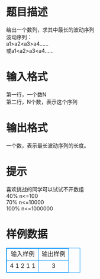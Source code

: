 # 

 
 # 题目描述 
给出一个数列，求其中最长的波动序列<BR>波动序列：<BR>a1&gt;a2&lt;a3&gt;a4......<BR>或a1&lt;a2&gt;a3&lt;a4...... 

 
 # 输入格式 
第一行，一个数N<BR>第二行，N个数，表示这个序列<BR> 

 
 # 输出格式 
一个数，表示最长波动序列的长度。<BR> 

 
 # 提示 
喜欢挑战的同学可以试试不开数组<BR>40%&nbsp;n&lt;=100<BR>70%&nbsp;n&lt;=10000<BR>100%&nbsp;n&lt;=1000000 
# 样例数据
<style>
        table,table tr th, table tr td { border:1px solid #0094ff; }
        table { width: 200px; min-height: 25px; line-height: 25px; text-align: center; border-collapse: collapse;}   
    </style>
<table>
	<tr>
		<td>输入样例</td>
		<td>输出样例</td>
	</tr>
<tr><td>4
1 2 1 1</td><td>3</td></tr></table>
